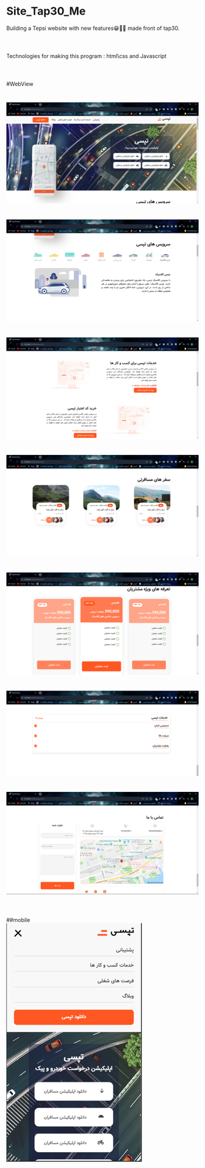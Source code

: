 # Site_Tap30_Me
Building a Tepsi website with new features😁👨‍💻  made front of tap30.
#
\
Technologies for making this program :  html\css and Javascript
#
\
#WebView

#
![WebRTC Architecture](WebView_img/webview1.png)
#
![WebRTC Architecture](WebView_img/webview2.png)
#
![WebRTC Architecture](WebView_img/webview3.png)
#
![WebRTC Architecture](WebView_img/webview4.png)
#
![WebRTC Architecture](WebView_img/webview5.png)
#
![WebRTC Architecture](WebView_img/webview6.png)
#
![WebRTC Architecture](WebView_img/webview7.png)
#
\
##mobile
\
![WebRTC Architecture](WebView_img/webview8.png)
#
